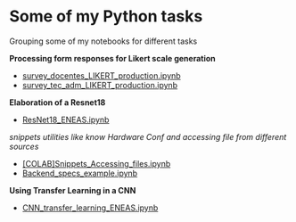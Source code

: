 # Some of my Python tasks

Grouping some of my notebooks for different tasks

**Processing form responses for Likert scale generation**

* [survey_docentes_LIKERT_production.ipynb](https://github.com/eneasmesquita/python-tasks/blob/main/survey_docentes_LIKERT_production.ipynb)
* [survey_tec_adm_LIKERT_production.ipynb](https://github.com/eneasmesquita/python-tasks/blob/main/survey_tec_adm_LIKERT_production%2C.ipynb)

**Elaboration of a Resnet18**

* [ResNet18_ENEAS.ipynb](https://github.com/eneasmesquita/python-tasks/blob/main/ResNet18_ENEAS.ipynb)

*snippets utilities like know Hardware Conf and accessing file from different sources*

* [[COLAB]Snippets_Accessing_files.ipynb](https://github.com/eneasmesquita/python-tasks/blob/main/%5BCOLAB%5DSnippets_Accessing_files.ipynb)
* [Backend_specs_example.ipynb](https://github.com/eneasmesquita/python-tasks/blob/main/Backend_specs_example.ipynb)

**Using Transfer Learning in a CNN**

* [CNN_transfer_learning_ENEAS.ipynb](https://github.com/eneasmesquita/python-tasks/blob/main/CNN_transfer_learning_ENEAS.ipynb)
